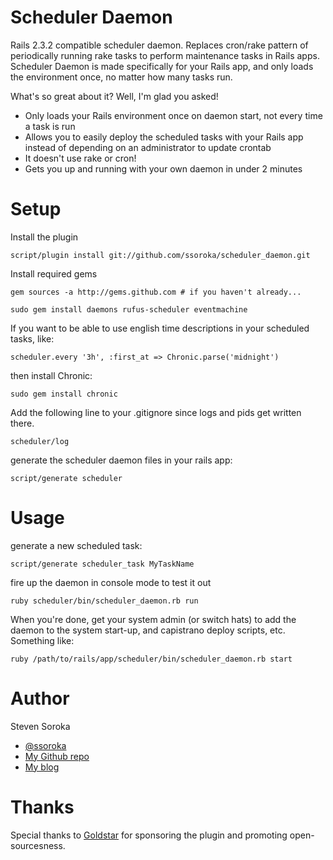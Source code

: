Scheduler Daemon
================

Rails 2.3.2 compatible scheduler daemon.  Replaces cron/rake pattern of periodically running rake tasks 
to perform maintenance tasks in Rails apps. Scheduler Daemon is made specifically for your Rails app, 
and only loads the environment once, no matter how many tasks run.

What's so great about it?  Well, I'm glad you asked!

- Only loads your Rails environment once on daemon start, not every time a task is run
- Allows you to easily deploy the scheduled tasks with your Rails app instead of depending on an
  administrator to update crontab
- It doesn't use rake or cron!
- Gets you up and running with your own daemon in under 2 minutes

Setup
=====

Install the plugin

    script/plugin install git://github.com/ssoroka/scheduler_daemon.git

Install required gems

    gem sources -a http://gems.github.com # if you haven't already...

    sudo gem install daemons rufus-scheduler eventmachine

If you want to be able to use english time descriptions in your scheduled tasks, like:

    scheduler.every '3h', :first_at => Chronic.parse('midnight')

then install Chronic:

    sudo gem install chronic

Add the following line to your .gitignore since logs and pids get written there.

    scheduler/log

generate the scheduler daemon files in your rails app:

    script/generate scheduler

Usage
=====

generate a new scheduled task:

    script/generate scheduler_task MyTaskName

fire up the daemon in console mode to test it out

    ruby scheduler/bin/scheduler_daemon.rb run

When you're done, get your system admin (or switch hats) to add the daemon to the system start-up, and
capistrano deploy scripts, etc.  Something like:

    ruby /path/to/rails/app/scheduler/bin/scheduler_daemon.rb start

Author
======

Steven Soroka

* [@ssoroka](http://twitter.com/ssoroka)
* [My Github repo](http://github.com/ssoroka)
* [My blog](http://blog.stevensoroka.ca)

Thanks
======

Special thanks to [Goldstar](http://www.goldstar.com) for sponsoring the plugin and promoting open-sourcesness.
